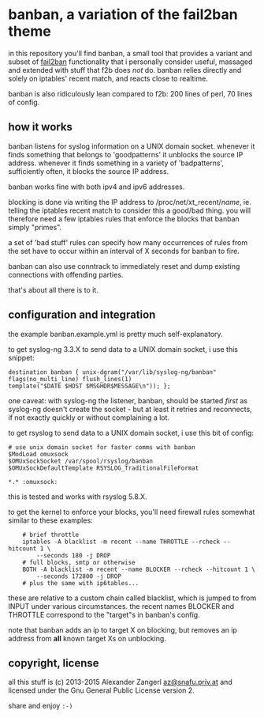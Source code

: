 # banban, a variation of the fail2ban theme

in this repository you'll find banban, a small tool that provides a
variant and subset of [fail2ban](http://www.fail2ban.org)
functionality that i personally consider useful, massaged and extended
with stuff that f2b does _not_ do. banban relies directly and solely on
iptables' recent match, and reacts close to realtime.

banban is also ridiculously lean compared to f2b: 200 lines of perl,
70 lines of config.

## how it works

banban listens for syslog information on a UNIX domain socket. whenever
it finds something that belongs to 'goodpatterns' it unblocks the
source IP address. whenever it finds something in a variety of 'badpatterns',
sufficiently often, it blocks the source IP address.

banban works fine with both ipv4 and ipv6 addresses.

blocking is done via writing the IP address to /proc/net/xt\_recent/_name_,
ie. telling the iptables recent match to consider this a good/bad
thing. you will therefore need a few iptables rules that enforce the
blocks that banban simply "primes".

a set of 'bad stuff' rules can specify how many occurrences of 
rules from the set have to occur within an interval of X seconds
for banban to fire.

banban can also use conntrack to immediately reset and dump existing
connections with offending parties.

that's about all there is to it.

## configuration and integration

the example banban.example.yml is pretty much self-explanatory.

to get syslog-ng 3.3.X to send data to a UNIX domain socket, 
i use this snippet:

	destination banban { unix-dgram("/var/lib/syslog-ng/banban" 
	flags(no_multi_line) flush_lines(1) 
	template("$DATE $HOST $MSGHDR$MESSAGE\n")); };
	
one caveat: with syslog-ng the listener, banban, should be started _first_
as syslog-ng doesn't create the socket - but at least it retries and 
reconnects, if not exactly quickly or without complaining a lot.

to get rsyslog to send data to a UNIX domain socket,
i use this bit of config:

	# use unix domain socket for faster comms with banban
	$ModLoad omuxsock
	$OMUxSockSocket /var/spool/rsyslog/banban
	$OMUxSockDefaultTemplate RSYSLOG_TraditionalFileFormat

	*.* :omuxsock:
	
this is tested and works with rsyslog 5.8.X.

to get the kernel to enforce your blocks, you'll need firewall rules
somewhat similar to these examples:

        # brief throttle
        iptables -A blacklist -m recent --name THROTTLE --rcheck --hitcount 1 \
            --seconds 180 -j DROP
        # full blocks, smtp or otherwise
        BOTH -A blacklist -m recent --name BLOCKER --rcheck --hitcount 1 \
            --seconds 172800 -j DROP
		# plus the same with ip6tables...

these are relative to a custom chain called blacklist, which is jumped to
from INPUT under various circumstances. the recent names BLOCKER and THROTTLE
correspond to the "target"s in banban's config.

note that banban adds an ip to target X on blocking, but removes an ip address
from **all** known target Xs on unblocking.

## copyright, license

all this stuff is (c) 2013-2015 Alexander Zangerl <az@snafu.priv.at>
and licensed under the Gnu General Public License version 2.

share and enjoy `:-)`


